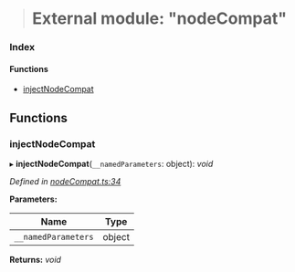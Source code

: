 > # External module: "nodeCompat"

### Index

#### Functions

* [injectNodeCompat](_nodecompat_.md#injectnodecompat)

## Functions

###  injectNodeCompat

▸ **injectNodeCompat**(`__namedParameters`: object): *void*

*Defined in [nodeCompat.ts:34](https://github.com/polkadot-js/api/blob/2f157cf/packages/api/src/nodeCompat.ts#L34)*

**Parameters:**

Name | Type |
------ | ------ |
`__namedParameters` | object |

**Returns:** *void*
